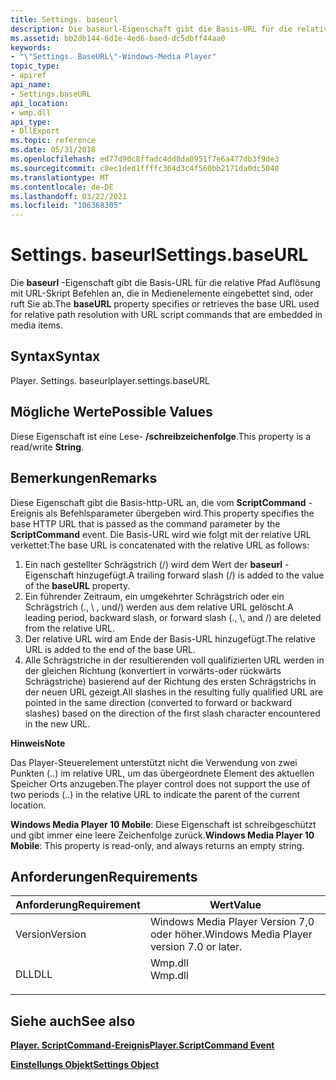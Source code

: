 ```yaml
---
title: Settings. baseurl
description: Die baseurl-Eigenschaft gibt die Basis-URL für die relative Pfad Auflösung mit URL-Skript Befehlen an, die in Medienelemente eingebettet sind, oder ruft Sie ab.
ms.assetid: bb2db144-6d1e-4ed6-baed-dc5dbff44aa0
keywords:
- "\"Settings. BaseURL\"-Windows-Media Player"
topic_type:
- apiref
api_name:
- Settings.baseURL
api_location:
- wmp.dll
api_type:
- DllExport
ms.topic: reference
ms.date: 05/31/2018
ms.openlocfilehash: ed77d90c8ffadc4dd8da0951f7e6a477db3f9de3
ms.sourcegitcommit: c8ec1ded1ffffc364d3c4f560bb2171da0dc5040
ms.translationtype: MT
ms.contentlocale: de-DE
ms.lasthandoff: 03/22/2021
ms.locfileid: "106368305"
---
```

# <a name="settingsbaseurl"></a><span data-ttu-id="648b9-104">Settings. baseurl</span><span class="sxs-lookup"><span data-stu-id="648b9-104">Settings.baseURL</span></span>

<span data-ttu-id="648b9-105">Die **baseurl** -Eigenschaft gibt die Basis-URL für die relative Pfad Auflösung mit URL-Skript Befehlen an, die in Medienelemente eingebettet sind, oder ruft Sie ab.</span><span class="sxs-lookup"><span data-stu-id="648b9-105">The **baseURL** property specifies or retrieves the base URL used for relative path resolution with URL script commands that are embedded in media items.</span></span>

## <a name="syntax"></a><span data-ttu-id="648b9-106">Syntax</span><span class="sxs-lookup"><span data-stu-id="648b9-106">Syntax</span></span>

<span data-ttu-id="648b9-107">Player. Settings. baseurl</span><span class="sxs-lookup"><span data-stu-id="648b9-107">player.settings.baseURL</span></span>

## <a name="possible-values"></a><span data-ttu-id="648b9-108">Mögliche Werte</span><span class="sxs-lookup"><span data-stu-id="648b9-108">Possible Values</span></span>

<span data-ttu-id="648b9-109">Diese Eigenschaft ist eine Lese- **/schreibzeichenfolge**.</span><span class="sxs-lookup"><span data-stu-id="648b9-109">This property is a read/write **String**.</span></span>

## <a name="remarks"></a><span data-ttu-id="648b9-110">Bemerkungen</span><span class="sxs-lookup"><span data-stu-id="648b9-110">Remarks</span></span>

<span data-ttu-id="648b9-111">Diese Eigenschaft gibt die Basis-http-URL an, die vom **ScriptCommand** -Ereignis als Befehlsparameter übergeben wird.</span><span class="sxs-lookup"><span data-stu-id="648b9-111">This property specifies the base HTTP URL that is passed as the command parameter by the **ScriptCommand** event.</span></span> <span data-ttu-id="648b9-112">Die Basis-URL wird wie folgt mit der relative URL verkettet:</span><span class="sxs-lookup"><span data-stu-id="648b9-112">The base URL is concatenated with the relative URL as follows:</span></span>

1.  <span data-ttu-id="648b9-113">Ein nach gestellter Schrägstrich (/) wird dem Wert der **baseurl** -Eigenschaft hinzugefügt.</span><span class="sxs-lookup"><span data-stu-id="648b9-113">A trailing forward slash (/) is added to the value of the **baseURL** property.</span></span>
2.  <span data-ttu-id="648b9-114">Ein führender Zeitraum, ein umgekehrter Schrägstrich oder ein Schrägstrich (., \\ , und/) werden aus dem relative URL gelöscht.</span><span class="sxs-lookup"><span data-stu-id="648b9-114">A leading period, backward slash, or forward slash (., \\, and /) are deleted from the relative URL.</span></span>
3.  <span data-ttu-id="648b9-115">Der relative URL wird am Ende der Basis-URL hinzugefügt.</span><span class="sxs-lookup"><span data-stu-id="648b9-115">The relative URL is added to the end of the base URL.</span></span>
4.  <span data-ttu-id="648b9-116">Alle Schrägstriche in der resultierenden voll qualifizierten URL werden in der gleichen Richtung (konvertiert in vorwärts-oder rückwärts Schrägstriche) basierend auf der Richtung des ersten Schrägstrichs in der neuen URL gezeigt.</span><span class="sxs-lookup"><span data-stu-id="648b9-116">All slashes in the resulting fully qualified URL are pointed in the same direction (converted to forward or backward slashes) based on the direction of the first slash character encountered in the new URL.</span></span>

<span data-ttu-id="648b9-117">**Hinweis**</span><span class="sxs-lookup"><span data-stu-id="648b9-117">**Note**</span></span>

<span data-ttu-id="648b9-118">Das Player-Steuerelement unterstützt nicht die Verwendung von zwei Punkten (..) im relative URL, um das übergeordnete Element des aktuellen Speicher Orts anzugeben.</span><span class="sxs-lookup"><span data-stu-id="648b9-118">The player control does not support the use of two periods (..) in the relative URL to indicate the parent of the current location.</span></span>

<span data-ttu-id="648b9-119">**Windows Media Player 10 Mobile**: Diese Eigenschaft ist schreibgeschützt und gibt immer eine leere Zeichenfolge zurück.</span><span class="sxs-lookup"><span data-stu-id="648b9-119">**Windows Media Player 10 Mobile**: This property is read-only, and always returns an empty string.</span></span>

## <a name="requirements"></a><span data-ttu-id="648b9-120">Anforderungen</span><span class="sxs-lookup"><span data-stu-id="648b9-120">Requirements</span></span>



| <span data-ttu-id="648b9-121">Anforderung</span><span class="sxs-lookup"><span data-stu-id="648b9-121">Requirement</span></span> | <span data-ttu-id="648b9-122">Wert</span><span class="sxs-lookup"><span data-stu-id="648b9-122">Value</span></span> |
|--------------------|------------------------------------------------------------------------------------|
| <span data-ttu-id="648b9-123">Version</span><span class="sxs-lookup"><span data-stu-id="648b9-123">Version</span></span><br/> | <span data-ttu-id="648b9-124">Windows Media Player Version 7,0 oder höher.</span><span class="sxs-lookup"><span data-stu-id="648b9-124">Windows Media Player version 7.0 or later.</span></span><br/>                              |
| <span data-ttu-id="648b9-125">DLL</span><span class="sxs-lookup"><span data-stu-id="648b9-125">DLL</span></span><br/>     | <dl> <span data-ttu-id="648b9-126"><dt>Wmp.dll</dt></span><span class="sxs-lookup"><span data-stu-id="648b9-126"><dt>Wmp.dll</dt></span></span> </dl> |



## <a name="see-also"></a><span data-ttu-id="648b9-127">Siehe auch</span><span class="sxs-lookup"><span data-stu-id="648b9-127">See also</span></span>

<dl> <dt>

[<span data-ttu-id="648b9-128">**Player. ScriptCommand-Ereignis**</span><span class="sxs-lookup"><span data-stu-id="648b9-128">**Player.ScriptCommand Event**</span></span>](player-player-scriptcommand.md)
</dt> <dt>

[<span data-ttu-id="648b9-129">**Einstellungs Objekt**</span><span class="sxs-lookup"><span data-stu-id="648b9-129">**Settings Object**</span></span>](settings-object.md)
</dt> </dl>

 

 





